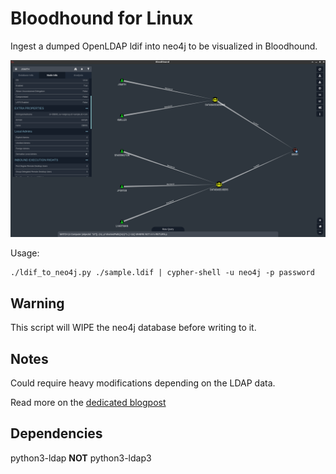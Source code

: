 Bloodhound for Linux
====================

Ingest a dumped OpenLDAP ldif into neo4j to be visualized in Bloodhound.

![view](/view.png)

Usage:
```
./ldif_to_neo4j.py ./sample.ldif | cypher-shell -u neo4j -p password
```

Warning
-------
This script will WIPE the neo4j database before writing to it.

Notes
-----
Could require heavy modifications depending on the LDAP data.

Read more on the [dedicated blogpost](https://www.errno.fr/BloodhoundForLinux.html)

Dependencies
------------
python3-ldap
****NOT**** python3-ldap3
